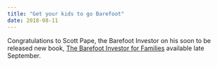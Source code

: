 ```yaml
---
title: "Get your kids to go Barefoot"
date: 2018-08-11
---
```


Congratulations to Scott Pape, the Barefoot Investor on his soon to be released new book, [The Barefoot Investor for Families](https://www.dymocks.com.au/book/the-barefoot-investor-for-families-the-only-kids-money-guide-youll-ever-need-by-scott-pape-9781460756874/#.W26GVOiuY1J) available late September.
